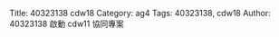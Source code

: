 Title: 40323138 cdw18
Category: ag4
Tags: 40323138, cdw18
Author: 40323138
啟動 cdw11 協同專案

<!-- PELICAN_END_SUMMARY -->









